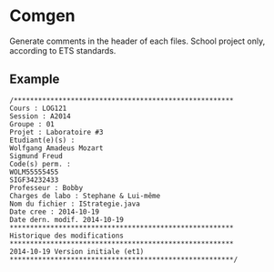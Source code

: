 # Comgen

Generate comments in the header of each files. 
School project only, according to ETS standards. 

## Example

```
/******************************************************
Cours : LOG121
Session : A2014
Groupe : 01
Projet : Laboratoire #3
Etudiant(e)(s) : 
Wolfgang Amadeus Mozart
Sigmund Freud
Code(s) perm. : 
WOLM55555455
SIGF34232433
Professeur : Bobby
Charges de labo : Stephane & Lui-même
Nom du fichier : IStrategie.java
Date cree : 2014-10-19
Date dern. modif. 2014-10-19
*******************************************************
Historique des modifications
*******************************************************
2014-10-19 Version initiale (et1)
*******************************************************/
```
